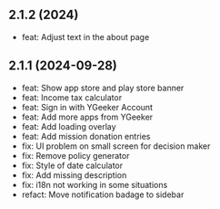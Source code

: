 ## 2.1.2 (2024)

-   feat: Adjust text in the about page

## 2.1.1 (2024-09-28)

-   feat: Show app store and play store banner
-   feat: Income tax calculator
-   feat: Sign in with YGeeker Account
-   feat: Add more apps from YGeeker
-   feat: Add loading overlay
-   feat: Add mission donation entries
-   fix: UI problem on small screen for decision maker
-   fix: Remove policy generator
-   fix: Style of date calculator
-   fix: Add missing description
-   fix: i18n not working in some situations
-   refact: Move notification badage to sidebar
